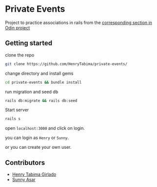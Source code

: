 # Private Events

Project to practice associations in rails from the [corresponding section in Odin project](https://www.theodinproject.com/courses/ruby-on-rails/lessons/associations)

## Getting started

clone the repo

```bash
git clone https://github.com/HenryTabima/private-events/
```

change directory and install gems

```bash
cd private-events && bundle install
```

run migration and seed db

```bash
rails db:migrate && rails db:seed
```

Start server

```bash
rails s
```

open `localhost:3000` and click on login.

you can login as `Henry` or `Sunny`.

or you can create your own user.

## Contributors

- [Henry Tabima Girlado](https://github.com/HenryTabima)
- [Sunny Asar](https://github.com/SunnyAsar)
